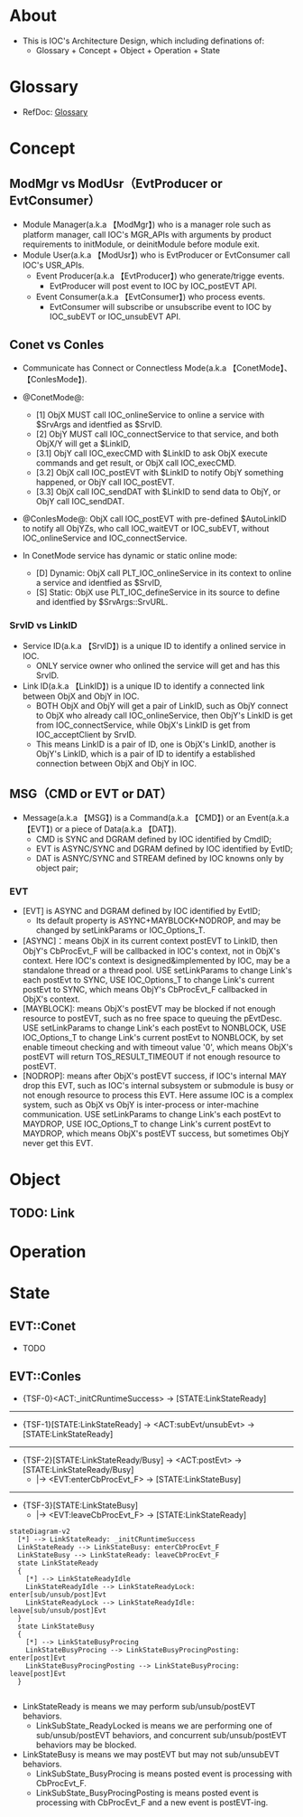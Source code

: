 # About

* This is IOC's Architecture Design, which including definations of:
  * Glossary + Concept + Object + Operation + State

# Glossary
* RefDoc: [Glossary](./README_Glossary.md)

# Concept


## ModMgr vs ModUsr（EvtProducer or EvtConsumer）

* Module Manager(a.k.a 【ModMgr】) who is a manager role such as platform manager, call IOC's MGR_APIs with arguments by product requirements to initModule, or deinitModule before module exit.
* Module User(a.k.a 【ModUsr】) who is EvtProducer or EvtConsumer call IOC's USR_APIs.
  * Event Producer(a.k.a 【EvtProducer】) who generate/trigge events.
    * EvtProducer will post event to IOC by IOC_postEVT API.
  * Event Consumer(a.k.a 【EvtConsumer】) who process events.
    * EvtConsumer will subscribe or unsubscribe event to IOC by IOC_subEVT or IOC_unsubEVT API.

## Conet vs Conles

* Communicate has Connect or Connectless Mode(a.k.a 【ConetMode】、【ConlesMode】).
* @ConetMode@:
  * [1] ObjX MUST call IOC_onlineService to online a service with $SrvArgs and identfied as $SrvID.
  * [2] ObjY MUST call IOC_connectService to that service, and both ObjX/Y will get a $LinkID,
  * [3.1] ObjY call IOC_execCMD with $LinkID to ask ObjX execute commands and get result, or ObjX call IOC_execCMD.
  * [3.2] ObjX call IOC_postEVT with $LinkID to notify ObjY something happened, or ObjY call IOC_postEVT.
  * [3.3] ObjX call IOC_sendDAT with $LinkID to send data to ObjY, or ObjY call IOC_sendDAT.
* @ConlesMode@: ObjX call IOC_postEVT with pre-defined $AutoLinkID to notify all ObjYZs, who call IOC_waitEVT or IOC_subEVT, without IOC_onlineService and IOC_connectService.

* In ConetMode service has dynamic or static online mode:
  * [D] Dynamic: ObjX call PLT_IOC_onlineService in its context to online a service and identfied as $SrvID,
  * [S] Static: ObjX use PLT_IOC_defineService in its source to define and identfied by $SrvArgs::SrvURL.

### SrvID vs LinkID
* Service ID(a.k.a 【SrvID】) is a unique ID to identify a onlined service in IOC.
  * ONLY service owner who onlined the service will get and has this SrvID.
* Link ID(a.k.a 【LinkID】) is a unique ID to identify a connected link between ObjX and ObjY in IOC.
  * BOTH ObjX and ObjY will get a pair of LinkID, such as ObjY connect to ObjX who already call IOC_onlineService, then ObjY's LinkID is get from IOC_connectService, while ObjX's LinkID is get from IOC_acceptClient by SrvID.
  * This means LinkID is a pair of ID, one is ObjX's LinkID, another is ObjY's LinkID, which is a pair of ID to identify a established connection between ObjX and ObjY in IOC.

## MSG（CMD or EVT or DAT）

* Message(a.k.a 【MSG】) is a Command(a.k.a 【CMD】) or an Event(a.k.a 【EVT】) or a piece of Data(a.k.a 【DAT】).
  * CMD is SYNC and DGRAM defined by IOC identified by CmdID;
  * EVT is ASYNC/SYNC and DGRAM defined by IOC identified by EvtID;
  * DAT is ASNYC/SYNC and STREAM defined by IOC knowns only by object pair;

### EVT

* [EVT] is ASYNC and DGRAM defined by IOC identified by EvtID;
  * Its default property is ASYNC+MAYBLOCK+NODROP, and may be changed by setLinkParams or IOC_Options_T.
* [ASYNC]：means ObjX in its current context postEVT to LinkID,
      then ObjY's CbProcEvt_F will be callbacked in IOC's context, not in ObjX's context.
      Here IOC's context is designed&implemented by IOC, may be a standalone thread or a thread pool.
      USE setLinkParams to change Link's each postEvt to SYNC,
      USE IOC_Options_T to change Link's current postEvt to SYNC,
          which means ObjY's CbProcEvt_F callbacked in ObjX's context.
* [MAYBLOCK]: means ObjX's postEVT may be blocked if not enough resource to postEVT,
      such as no free space to queuing the pEvtDesc.
      USE setLinkParams to change Link's each postEvt to NONBLOCK,
      USE IOC_Options_T to change Link's current postEvt to NONBLOCK,
          by set enable timeout checking and with timeout value '0',
          which means ObjX's postEVT will return TOS_RESULT_TIMEOUT if not enough resource to postEVT.
* [NODROP]: means after ObjX's postEVT success, if IOC's internal MAY drop this EVT,
      such as IOC's internal subsystem or submodule is busy or not enough resource to process this EVT.
      Here assume IOC is a complex system, such as ObjX vs ObjY is inter-process or inter-machine communication.
      USE setLinkParams to change Link's each postEvt to MAYDROP,
      USE IOC_Options_T to change Link's current postEvt to MAYDROP,
          which means ObjX's postEVT success, but sometimes ObjY never get this EVT.

# Object

## TODO: Link

# Operation

# State

## EVT::Conet

* TODO

## EVT::Conles

* {TSF-0}\<ACT:_initCRuntimeSuccess>  -> [STATE:LinkStateReady]

---

* {TSF-1}[STATE:LinkStateReady]  ->  \<ACT:subEvt/unsubEvt>   -> [STATE:LinkStateReady]

---

* {TSF-2}[STATE:LinkStateReady/Busy]  ->  \<ACT:postEvt>    -> [STATE:LinkStateReady/Busy]
  * |-> \<EVT:enterCbProcEvt_F>  ->  [STATE:LinkStateBusy]

---

* {TSF-3}[STATE:LinkStateBusy]
  * |-> \<EVT:leaveCbProcEvt_F>  ->  [STATE:LinkStateReady]

```mermaid
stateDiagram-v2
  [*] --> LinkStateReady: _initCRuntimeSuccess
  LinkStateReady --> LinkStateBusy: enterCbProcEvt_F
  LinkStateBusy --> LinkStateReady: leaveCbProcEvt_F
  state LinkStateReady
  {
    [*] --> LinkStateReadyIdle
    LinkStateReadyIdle --> LinkStateReadyLock: enter[sub/unsub/post]Evt
    LinkStateReadyLock --> LinkStateReadyIdle: leave[sub/unsub/post]Evt
  }
  state LinkStateBusy
  {
    [*] --> LinkStateBusyProcing
    LinkStateBusyProcing --> LinkStateBusyProcingPosting: enter[post]Evt
    LinkStateBusyProcingPosting --> LinkStateBusyProcing: leave[post]Evt
  }
  
```

* LinkStateReady is means we may perform sub/unsub/postEVT behaviors.
  * LinkSubState_ReadyLocked is means we are performing one of sub/unsub/postEVT behaviors, and concurrent sub/unsub/postEVT behaviors may be blocked.
* LinkStateBusy is means we may postEVT but may not sub/unsubEVT behaviors.
  * LinkSubState_BusyProcing is means posted event is processing with CbProcEvt_F.
  * LinkSubState_BusyProcingPosting is means posted event is processing with CbProcEvt_F and a new event is postEVT-ing.